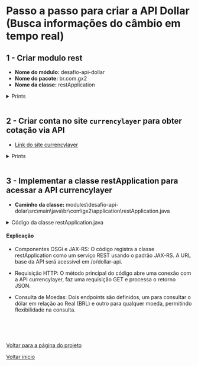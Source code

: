 # Passo a passo para criar a API Dollar (Busca informações do câmbio em tempo real)


## 1 - Criar modulo rest 
- **Nome do módulo:** desafio-api-dollar
- **Nome do pacote:** br.com.gx2
- **Nome da classe:** restApplication

<details>
  <summary>Prints</summary>
  
</details>

<br>

## 2 - Criar conta no site `currencylayer` para obter cotação via API
- [Link do site currencylayer](https://currencylayer.com/)
<details>
  <summary>Prints</summary>
  
</details>

<br>

## 3 - Implementar a classe restApplication para acessar a API currencylayer 

- **Caminho da classe:** modules\desafio-api-dolar\src\main\java\br\com\gx2\application\restApplication.java

<details>
  <summary>Código da classe restApplication.java</summary>

  ```java
package br.com.gx2.application;

import java.io.BufferedReader;
import java.io.InputStreamReader;
import java.net.HttpURLConnection;
import java.net.URL;
import java.util.Collections;
import java.util.Set;

import javax.ws.rs.GET;
import javax.ws.rs.Path;
import javax.ws.rs.PathParam;
import javax.ws.rs.Produces;
import javax.ws.rs.core.Application;
import javax.ws.rs.core.Response;

import org.json.JSONObject;
import org.osgi.service.component.annotations.Component;
import org.osgi.service.jaxrs.whiteboard.JaxrsWhiteboardConstants;

// Definimos essa classe como um componente OSGi para ser uma aplicação REST no Liferay
@Component(
    immediate = true,
    property = {
        // Definimos a URL base do nosso endpoint
        JaxrsWhiteboardConstants.JAX_RS_APPLICATION_BASE + "=/dollar-api",
        // Definimos o nome da aplicação REST
        JaxrsWhiteboardConstants.JAX_RS_NAME + "=Dollar-api.Rest"
    },
    service = Application.class
)
public class restApplication extends Application {

    // Chave de acesso à API currencylayer (substitua pela sua chave)
    private static final String ACCESS_KEY = "sua_access_key_aqui";

    // Retorna a instância singleton dessa classe para ser usada nas requisições
    @Override
    public Set<Object> getSingletons() {
        return Collections.<Object>singleton(this);
    }

    // Método que retorna a cotação do dólar para o Real (BRL)
    @GET
    @Path("/dollarRate")
    @Produces("application/json")
    public Response getDollarRate() {
        // Aqui chamamos o método que consulta a API passando "BRL" como moeda de destino
        return getDollarRateForCurrency("BRL");
    }

    // Método que permite consultar a cotação do dólar para qualquer moeda usando um parâmetro de caminho
    @GET
    @Path("/dollarRate/{currency}")
    @Produces("application/json")
    public Response getDollarRateForCurrency(@PathParam("currency") String currency) {
        // Construímos a URL para fazer a requisição à API, passando a chave de acesso e a moeda desejada
        String urlString = "http://api.currencylayer.com/live?access_key=" + ACCESS_KEY + "&currencies=" + currency + "&source=USD&format=1";
        try {
            // Abrimos uma conexão HTTP com a API
            URL url = new URL(urlString);
            HttpURLConnection conn = (HttpURLConnection) url.openConnection();
            conn.setRequestMethod("GET");

            // Lemos a resposta da API linha por linha
            BufferedReader in = new BufferedReader(new InputStreamReader(conn.getInputStream()));
            String inputLine;
            StringBuilder content = new StringBuilder();

            while ((inputLine = in.readLine()) != null) {
                content.append(inputLine);
            }

            // Fechamos o buffer e a conexão
            in.close();
            conn.disconnect();

            // Convertemos a resposta da API em um objeto JSON
            JSONObject json = new JSONObject(content.toString());

            // Verificamos se a resposta da API foi bem-sucedida
            if (json.getBoolean("success")) {
                // Extraímos a cotação da moeda solicitada
                double dollarToCurrency = json.getJSONObject("quotes").getDouble("USD" + currency);
                // Retornamos a cotação em formato JSON
                return Response.ok("{\"USD_" + currency + "\": " + dollarToCurrency + "}").build();
            } else {
                // Se houver um erro na resposta da API, retornamos uma mensagem de erro
                return Response.status(500).entity("Error fetching exchange rate: " + json.getString("error")).build();
            }

        } catch (Exception e) {
            // Capturamos qualquer exceção e retornamos uma mensagem de erro
            e.printStackTrace();
            return Response.status(500).entity("Error occurred: " + e.getMessage()).build();
        }
    }
}
```
  
</details>

#### Explicação
- Componentes OSGi e JAX-RS: O código registra a classe restApplication como um serviço REST usando o padrão JAX-RS. A URL base da API será acessível em /o/dollar-api.
  
- Requisição HTTP: O método principal do código abre uma conexão com a API currencylayer, faz uma requisição GET e processa o retorno JSON.
  
- Consulta de Moedas: Dois endpoints são definidos, um para consultar o dólar em relação ao Real (BRL) e outro para qualquer moeda, permitindo flexibilidade na consulta.

<br>
<br>
<br>

[Voltar para a página do projeto](/Conteudo_rockets/Desafio2/GX2%20Rockets%20-%20Liferay%20Community%20Edition%20Portal%207.4.3.120%20CE%20GA120/README.md) <br>

[Voltar inicio](/README.md)